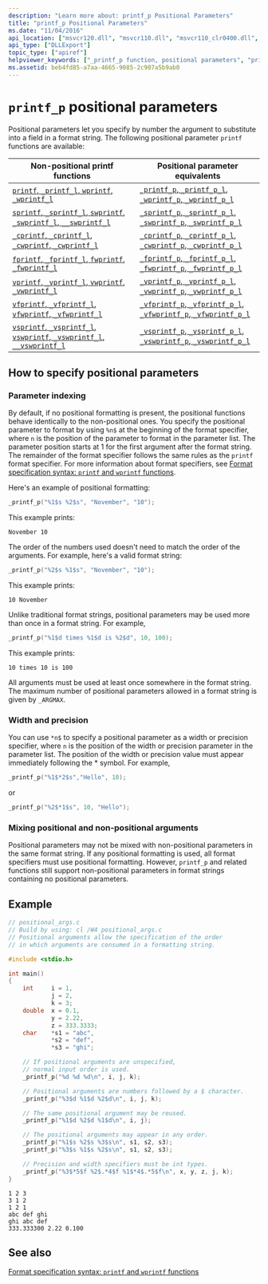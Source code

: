 ```yaml
---
description: "Learn more about: printf_p Positional Parameters"
title: "printf_p Positional Parameters"
ms.date: "11/04/2016"
api_location: ["msvcr120.dll", "msvcr110.dll", "msvcr110_clr0400.dll", "msvcr90.dll", "msvcr80.dll", "msvcr100.dll"]
api_type: ["DLLExport"]
topic_type: ["apiref"]
helpviewer_keywords: ["_printf_p function, positional parameters", "printf_p function, positional parameters"]
ms.assetid: beb4fd85-a7aa-4665-9085-2c907a5b9ab0
---
```

# `printf_p` positional parameters

Positional parameters let you specify by number the argument to substitute into a field in a format string. The following positional parameter `printf` functions are available:

| Non-positional printf functions | Positional parameter equivalents |
|---|---|
| [`printf`, `_printf_l`, `wprintf`, `_wprintf_l`](./reference/printf-printf-l-wprintf-wprintf-l.md) | [`_printf_p`, `_printf_p_l`, `_wprintf_p`, `_wprintf_p_l`](./reference/printf-p-printf-p-l-wprintf-p-wprintf-p-l.md) |
| [`sprintf`, `_sprintf_l`, `swprintf`, `_swprintf_l`, `__swprintf_l`](./reference/sprintf-sprintf-l-swprintf-swprintf-l-swprintf-l.md) | [`_sprintf_p`, `_sprintf_p_l`, `_swprintf_p`, `_swprintf_p_l`](./reference/sprintf-p-sprintf-p-l-swprintf-p-swprintf-p-l.md) |
| [`_cprintf`, `_cprintf_l`, `_cwprintf`, `_cwprintf_l`](./reference/cprintf-cprintf-l-cwprintf-cwprintf-l.md) | [`_cprintf_p`, `_cprintf_p_l`, `_cwprintf_p`, `_cwprintf_p_l`](./reference/cprintf-p-cprintf-p-l-cwprintf-p-cwprintf-p-l.md) |
| [`fprintf`, `_fprintf_l`, `fwprintf`, `_fwprintf_l`](./reference/fprintf-fprintf-l-fwprintf-fwprintf-l.md) | [`_fprintf_p`, `_fprintf_p_l`, `_fwprintf_p`, `_fwprintf_p_l`](./reference/fprintf-p-fprintf-p-l-fwprintf-p-fwprintf-p-l.md) |
| [`vprintf`, `_vprintf_l`, `vwprintf`, `_vwprintf_l`](./reference/vprintf-vprintf-l-vwprintf-vwprintf-l.md) | [`_vprintf_p`, `_vprintf_p_l`, `_vwprintf_p`, `_vwprintf_p_l`](./reference/vprintf-p-vprintf-p-l-vwprintf-p-vwprintf-p-l.md) |
| [`vfprintf`, `_vfprintf_l`, `vfwprintf`, `_vfwprintf_l`](./reference/vfprintf-vfprintf-l-vfwprintf-vfwprintf-l.md) | [`_vfprintf_p`, `_vfprintf_p_l`, `_vfwprintf_p`, `_vfwprintf_p_l`](./reference/vfprintf-p-vfprintf-p-l-vfwprintf-p-vfwprintf-p-l.md) |
| [`vsprintf`, `_vsprintf_l`, `vswprintf`, `_vswprintf_l`, `__vswprintf_l`](./reference/vsprintf-vsprintf-l-vswprintf-vswprintf-l-vswprintf-l.md) | [`_vsprintf_p`, `_vsprintf_p_l`, `_vswprintf_p`, `_vswprintf_p_l`](./reference/vsprintf-p-vsprintf-p-l-vswprintf-p-vswprintf-p-l.md) |

## How to specify positional parameters

### Parameter indexing

By default, if no positional formatting is present, the positional functions behave identically to the non-positional ones. You specify the positional parameter to format by using `%n$` at the beginning of the format specifier, where `n` is the position of the parameter to format in the parameter list. The parameter position starts at 1 for the first argument after the format string. The remainder of the format specifier follows the same rules as the `printf` format specifier. For more information about format specifiers, see [Format specification syntax: `printf` and `wprintf` functions](./format-specification-syntax-printf-and-wprintf-functions.md).

Here's an example of positional formatting:

```C
_printf_p("%1$s %2$s", "November", "10");
```

This example prints:

```Output
November 10
```

The order of the numbers used doesn't need to match the order of the arguments. For example, here's a valid format string:

```C
_printf_p("%2$s %1$s", "November", "10");
```

This example prints:

```Output
10 November
```

Unlike traditional format strings, positional parameters may be used more than once in a format string. For example,

```C
_printf_p("%1$d times %1$d is %2$d", 10, 100);
```

This example prints:

```Output
10 times 10 is 100
```

All arguments must be used at least once somewhere in the format string. The maximum number of positional parameters allowed in a format string is given by `_ARGMAX`.

### Width and precision

You can use `*n$` to specify a positional parameter as a width or precision specifier, where `n` is the position of the width or precision parameter in the parameter list. The position of the width or precision value must appear immediately following the \* symbol. For example,

```C
_printf_p("%1$*2$s","Hello", 10);
```

or

```C
_printf_p("%2$*1$s", 10, "Hello");
```

### Mixing positional and non-positional arguments

Positional parameters may not be mixed with non-positional parameters in the same format string. If any positional formatting is used, all format specifiers must use positional formatting. However, `printf_p` and related functions still support non-positional parameters in format strings containing no positional parameters.

## Example

```C
// positional_args.c
// Build by using: cl /W4 positional_args.c
// Positional arguments allow the specification of the order
// in which arguments are consumed in a formatting string.

#include <stdio.h>

int main()
{
    int     i = 1,
            j = 2,
            k = 3;
    double  x = 0.1,
            y = 2.22,
            z = 333.3333;
    char    *s1 = "abc",
            *s2 = "def",
            *s3 = "ghi";

    // If positional arguments are unspecified,
    // normal input order is used.
    _printf_p("%d %d %d\n", i, j, k);

    // Positional arguments are numbers followed by a $ character.
    _printf_p("%3$d %1$d %2$d\n", i, j, k);

    // The same positional argument may be reused.
    _printf_p("%1$d %2$d %1$d\n", i, j);

    // The positional arguments may appear in any order.
    _printf_p("%1$s %2$s %3$s\n", s1, s2, s3);
    _printf_p("%3$s %1$s %2$s\n", s1, s2, s3);

    // Precision and width specifiers must be int types.
    _printf_p("%3$*5$f %2$.*4$f %1$*4$.*5$f\n", x, y, z, j, k);
}
```

```Output
1 2 3
3 1 2
1 2 1
abc def ghi
ghi abc def
333.333300 2.22 0.100
```

## See also

[Format specification syntax: `printf` and `wprintf` functions](./format-specification-syntax-printf-and-wprintf-functions.md)
